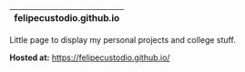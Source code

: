
felipecustodio.github.io | 
------------|

Little page to display my personal projects and college stuff. 

**Hosted at:** https://felipecustodio.github.io/
